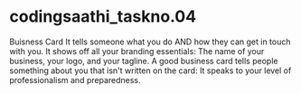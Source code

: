 # codingsaathi_taskno.04
Buisness Card
It tells someone what you do AND how they can get in touch with you. It shows off all your branding essentials: The name of your business, your logo, and your tagline. A good business card tells people something about you that isn't written on the card: It speaks to your level of professionalism and preparedness.

